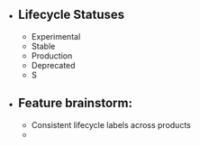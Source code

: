 - ## Lifecycle Statuses
	- Experimental
	- Stable
	- Production
	- Deprecated
	- S
- ## Feature brainstorm:
	- Consistent lifecycle labels across products
	-